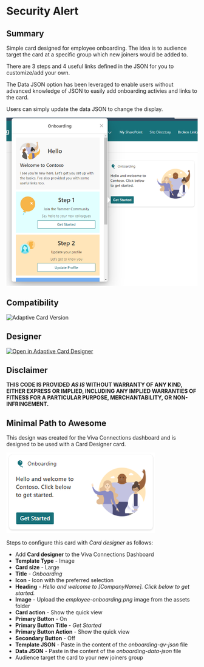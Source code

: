 # Security Alert

## Summary

Simple card designed for employee onboarding. The idea is to audience target the card at a specific group which new joiners would be added to.

There are 3 steps and 4 useful links defined in the JSON for you to customize/add your own.

The Data JSON option has been leveraged to enable users without advanced knowledge of JSON to easily add onboarding activies and links to the card.

Users can simply update the data JSON to change the display.

![picture of the extension in action](assets/card.png)

## Compatibility

![Adaptive Card Version](https://img.shields.io/badge/Adaptive%20Card%20Version-1.3-green.svg)


## Designer

<p>
    <a href="https://adaptivecards.io/designer/index.html?card=https://raw.githubusercontent.com/alexc-MSFT/viva-connections-cards/main/samples/employee-onboarding/onboarding-qv-json.json&data=https://raw.githubusercontent.com/alexc-MSFT/viva-connections-cards/main/samples/employee-onboarding/onboarding-data-json.json">
        <img src="https://raw.githubusercontent.com/pnp/AdaptiveCards-Templates/main/assets/btn-open-in-designer.png" alt="Open in Adaptive Card Designer" />
    </a>
</p>

## Disclaimer
**THIS CODE IS PROVIDED *AS IS* WITHOUT WARRANTY OF ANY KIND, EITHER EXPRESS OR IMPLIED, INCLUDING ANY IMPLIED WARRANTIES OF FITNESS FOR A PARTICULAR PURPOSE, MERCHANTABILITY, OR NON-INFRINGEMENT.**

## Minimal Path to Awesome

This design was created for the Viva Connections dashboard and is designed to be used with a Card Designer card.

![picture of the card in action](assets/dashboard-card.png)

Steps to configure this card with *Card designer* as follows:

- Add **Card designer** to the Viva Connections Dashboard
- **Template Type** - Image
- **Card size** - Large
- **Title** - *Onboarding*
- **Icon** - Icon with the preferred selection
- **Heading** - *Hello and welcome to [CompanyName]. Click below to get started.*
- **Image** - Upload the *employee-onboarding.png* image from the assets folder
- **Card action** - Show the quick view
- **Primary Button** - On
- **Primary Button Title** - *Get Started*
- **Primary Button Action** - Show the quick view
- **Secondary Button** - Off
- **Template JSON** - Paste in the content of the *onboarding-qv-json* file
- **Data JSON** - Paste in the content of the *onboarding-data-json* file
- Audience target the card to your new joiners group